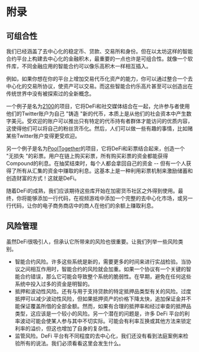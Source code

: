 # 附录
## 可组合性

我们已经涵盖了去中心化的稳定币、贷款、交易所和身份。但在以太坊这样的智能合约平台上构建去中心化的金融积木，最重要的一点也许是可组合性。就像一个软件库，不同金融应用的智能合约可以像乐高积木一样相互插入。

例如，如果你想在你的平台上增加交易代币化资产的能力，你可以通过整合一个去中心化的交易所协议，使资产可以交易。而这些智能合约乐高片甚至可以创造出在传统世界中没有被探索过的全新概念。

一个例子是名为[2100](https://2100.co/)的项目，它将DeFi和社交媒体结合在一起，允许参与者使用他们的Twitter账户为自己 "铸造 "新的代币，本质上是从他们的社会资本中产生数字美元。受欢迎的账户可以推出只有特定的代币持有者群体才能访问的优质内容，这使得他们可以将自己的粉丝货币化。然后，人们可以做一些有趣的事情，比如赌某些Twitter账户变得更受欢迎。

另一个例子是名为[PoolTogether](https://www.pooltogether.com/)的项目，它将DeFi和彩票结合起来，创造一个 "无损失 "的彩票。用户在链上购买彩票，所有购买彩票的资金都能获得Compound的利息。在抽奖结束时，每个人都会拿回自己的资金 -- 但有一个人获得了所有从汇集的资金中赚取的利息。这基本上是一种利用彩票机制来激励储蓄和创造财富的方式！这就是DeFi。

随着DeFi的成熟，我们应该期待这些库开始在加密货币社区之外得到使用。最终，你将能够添加一行代码，在视频游戏中添加一个完整的去中心化市场，或另一行代码，让你的电子商务商店中的商人在他们的余额上赚取利息。

## 风险管理

虽然DeFi很吸引人，但承认它所带来的风险也很重要。让我们列举一些风险类别。

- 智能合约风险。许多这些系统是新的，需要更多的时间来进行实战检验。当协议之间相互作用时，智能合约的风险就会加重。如果一个协议有一个关键的智能合约错误，那么它可能会导致整个系统的脆弱性。在早期，避免在任何这些系统中投入过多的资金是明智的。
- 抵押和波动性风险。还有与用于支持贷款的特定抵押品类型有关的风险。过度抵押可以减少波动性风险，但如果抵押资产的价格下降太快，追加保证金并不能保证覆盖所借的全部金额。然而，如果有合理的抵押率和经过审查的抵押品类型，这应该是一个较小的风险。另一个潜在的问题是，许多 DeFi 平台的利率波动可能会使某人参与其中不切实际。可能会有利率互换或其他方法来锁定利率的溢价，但这也增加了自身的复杂性。
- 监管风险。DeFi 平台有不同程度的去中心化，我们还没有看到法庭案例来检验所有的说法。我们必须看看这里会发生什么。